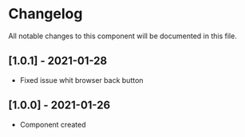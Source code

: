 # Changelog
All notable changes to this component will be documented in this file.

## [1.0.1] - 2021-01-28
- Fixed issue whit browser back button

## [1.0.0] - 2021-01-26
- Component created